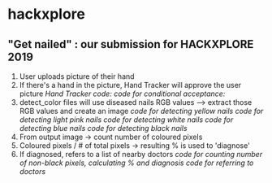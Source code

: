 # hackxplore
## "Get nailed" : our submission for HACKXPLORE 2019

1. User uploads picture of their hand
2. If there's a hand in the picture, Hand Tracker will approve the user picture
  *Hand Tracker code:*
  *code for conditional acceptance:*
3. detect_color files will use diseased nails RGB values --> extract those RGB values and create an image
  *code for detecting yellow nails*
  *code for detecting light pink nails*
  *code for detecting white nails*
  *code for detecting blue nails*
  *code for detecting black nails*
4. From output image -> count number of coloured pixels
5. Coloured pixels / # of total pixels -> resulting % is used to 'diagnose'
6. If diagnosed, refers to a list of nearby doctors
    *code for counting number of non-black pixels, calculating % and diagnosis*
    *code for referring to doctors*
